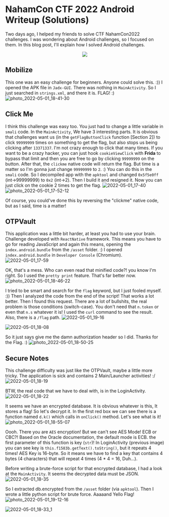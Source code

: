 
# NahamCon CTF 2022 Android Writeup (Solutions)

Two days ago, I helped my friends to solve CTF NahamCon2022 challenges. I was wondering about Android challenges, so I focused on them. In this blog post, I'll explain how I solved Android challenges.

<p align="center">
<img src="https://user-images.githubusercontent.com/36133745/164783235-d8df38a6-e0f3-4e68-9f64-57fa21b98435.gif">
</p>

## Mobilize
This one was an easy challenge for beginners. Anyone could solve this. :))
I opened the APK file in `Jadx-GUI`. There was nothing in `MainActivity`. So I just searched in `strings.xml`, and there it is. FLAG! :)
![photo_2022-05-01_18-41-30](https://user-images.githubusercontent.com/36133745/166149698-c9913021-76f4-445c-a48c-81b61c17b9e7.jpg)


## Click Me
I think this challenge was easy too. You just had to change a little variable in `smali` code.
In the `MainActivity`, We have 3 interesting parts. It is obvious that challenges want us (in the `getFlagButtonClick` function \[Section 2\]) to click `99999999` times on something to get the flag, but also stops us being clicking after `13371337`. I'm not crazy enough to click that many times. If you want to be a crazy hacker, you can just hook `cookieViewClick` with **Frida** to bypass that limit and then you are free to go by clicking `99999999` on the button. After that, the `clickme` native code will return the flag. But time is a matter so I'm gonna just change `99999999` to `2`. :)
You can do this in the `smali` code. So I decompiled app with the `apktool` and changed `0x5f5e0ff` (int->99999999) to `0x2` (int->2). Then I build it and resigned it. Now you can just click on the cookie 2 times to get the flag. 
![2022-05-01_17-40](https://user-images.githubusercontent.com/36133745/166148625-32b5f0ba-991c-4f3d-ae5a-63dc907a7219.png)
![photo_2022-05-01_17-52-12](https://user-images.githubusercontent.com/36133745/166148638-679532d1-7b28-4127-a2a8-733404d1e680.jpg)


Of course, you could've done this by reversing the "clickme" native code, but as I said, time is a matter!

## OTPVault
This application was a little bit harder, at least you had to use your brain. Challenge developed with `ReactNative` framework. This means you have to go for reading JavaScript and again this means, opening the `index.android.bundle` from the `/asset` folder. :)
I opened `index.android.bundle` in `Developer Console` (Chromium).
![2022-05-01_17-59](https://user-images.githubusercontent.com/36133745/166148588-01c1ddf4-2109-4a4e-8cd0-c2399dc1f8a6.png)

OK, that's a mess. Who can even read that minified code?! you know I'm right. So I used the `pretty print` feature. That's far better now.
![photo_2022-05-01_18-46-22](https://user-images.githubusercontent.com/36133745/166149917-8efa9faa-35c5-44a7-803b-78dc85c73743.jpg)


I tried to be smart and search for the `flag` keyword, but I just fooled myself. :))
Then I analyzed the code from the end of the script! That works a lot better. Then I found this request. There are a lot of bullshits, the real problem is those conditions (switch-case). You don't need that `n.token` or even that `n.s` whatever it is! I used the `curl` command to see the result. Also, there is a `/flag` path.
![2022-05-01_19-16](https://user-images.githubusercontent.com/36133745/166151097-a010cc41-8c40-41e2-9aa7-4f9d48bd1cd3.png)

![2022-05-01_18-08](https://user-images.githubusercontent.com/36133745/166148672-fb577ca7-7ba6-4c2e-a96a-2616665c5978.png)

So it just says give me the damn authorization header so I did. Thanks for the Flag. :)
![photo_2022-05-01_18-50-25](https://user-images.githubusercontent.com/36133745/166150100-9bdd007e-b825-4525-95c3-86f705f501f9.jpg)


## Secure Notes
This challenge difficulty was just like the OTPVault, maybe a little more tricky.
The application is sick and contains 2 Main/Launcher activities! :/
![2022-05-01_18-19](https://user-images.githubusercontent.com/36133745/166148889-042ecdf9-3153-49df-95c1-7f5ead692cdd.png)

BTW, the real code that we have to deal with, is in the LoginActivity. 
![2022-05-01_18-22](https://user-images.githubusercontent.com/36133745/166150153-85ba23ce-ccd2-47be-aabf-5204acdf691e.png)

It seems we have an encrypted database. It is obvious whatever is this, It stores a flag! So let's decrypt it. In the first red box we can see there is a function named `d.k()` which calls in `onClick()` method. Let's see what is it!
![photo_2022-05-01_18-55-07](https://user-images.githubusercontent.com/36133745/166150278-5959d1f5-ea58-41cb-9f9a-e60860eff75c.jpg)


Oooh. There you are `AES` encryption! But we can't see AES Mode! ECB or CBC?! Based on the Oracle documentation, the default mode is ECB. the first parameter of this function is key (`str`)! In LoginActivity (previous image) you can see key is `this.f1583b.getText().toString()`, but it repeats 4 times! AES Key is 16-byte. So it means we have to find a key that contains 4 bytes (4 characters) that will repeat 4 times (4 * 4 = 16, Duh...).

Before writing a brute-force script for that encrypted database, I had a look at the `MainActivity`. It seems the decrypted data must be JSON.
![2022-05-01_18-35](https://user-images.githubusercontent.com/36133745/166149450-3c358d92-37e4-44e4-b717-93eba165e22c.png)


So I extracted db.encrypted from the `/asset` folder (via `apktool`). Then I wrote a little python script for brute force. Aaaaand Yello Flag!
![photo_2022-05-01_19-12-16](https://user-images.githubusercontent.com/36133745/166150939-0bd79358-1183-4f37-ac7d-6af8c409ca3f.jpg)

![2022-05-01_18-33_1](https://user-images.githubusercontent.com/36133745/166149503-06f33aab-422b-4f36-81b8-156a36cb04c8.png)

